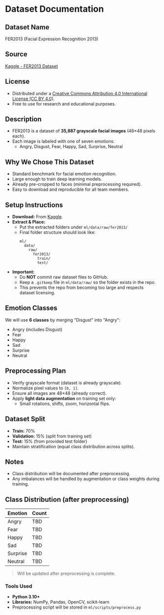 # Dataset Documentation

## Dataset Name
FER2013 (Facial Expression Recognition 2013)

## Source
[Kaggle - FER2013 Dataset](https://www.kaggle.com/datasets/msambare/fer2013)

## License
- Distributed under a [Creative Commons Attribution 4.0 International License (CC BY 4.0)](https://creativecommons.org/licenses/by/4.0/).
- Free to use for research and educational purposes.

## Description
- FER2013 is a dataset of **35,887 grayscale facial images** (48×48 pixels each).
- Each image is labeled with one of seven emotions:
  - Angry, Disgust, Fear, Happy, Sad, Surprise, Neutral

## Why We Chose This Dataset
- Standard benchmark for facial emotion recognition.
- Large enough to train deep learning models.
- Already pre-cropped to faces (minimal preprocessing required).
- Easy to download and reproducible for all team members.

## Setup Instructions
- **Download:** From [Kaggle](https://www.kaggle.com/datasets/msambare/fer2013).
- **Extract & Place:**
  - Put the extracted folders under `ml/data/raw/fer2013/`
  - Final folder structure should look like:
    ```
    ml/
      data/
        raw/
          fer2013/
            train/
            test/
    ```
- **Important:**  
  - Do **NOT** commit raw dataset files to GitHub.  
  - Keep a `.gitkeep` file in `ml/data/raw/` so the folder exists in the repo.  
  - This prevents the repo from becoming too large and respects dataset licensing.

## Emotion Classes
We will use **6 classes** by merging "Disgust" into "Angry":
- Angry (includes Disgust)
- Fear
- Happy
- Sad
- Surprise
- Neutral

## Preprocessing Plan
- Verify grayscale format (dataset is already grayscale).
- Normalize pixel values to `[0, 1]`.
- Ensure all images are 48×48 (already correct).
- Apply **light data augmentation** on training set only:
  - Small rotations, shifts, zoom, horizontal flips.

## Dataset Split
- **Train:** 70%
- **Validation:** 15% (split from training set)
- **Test:** 15% (from provided test folder)
- Maintain stratification (equal class distribution across splits).

## Notes
- Class distribution will be documented after preprocessing.
- Any imbalances will be handled by augmentation or class weights during training.
## Class Distribution (after preprocessing)
| Emotion  | Count |
|---------|------|
| Angry   | TBD |
| Fear    | TBD |
| Happy   | TBD |
| Sad     | TBD |
| Surprise| TBD |
| Neutral | TBD |

> Will be updated after preprocessing is complete.
### Tools Used
- **Python 3.10+**
- **Libraries:** NumPy, Pandas, OpenCV, scikit-learn
- Preprocessing script will be stored in `ml/scripts/preprocess.py`

